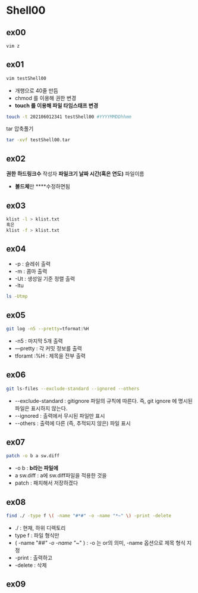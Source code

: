 # Shell00

## ex00
  
```jsx
vim z
```

## ex01

```bash
vim testShell00
```

- 개행으로 40줄 만듬
- chmod 를 이용해 권한 변경
- **touch 를 이용해 파일 타임스태프 변경**

```bash
touch -t 202106012341 testShell00 #YYYYMMDDhhmm
```

tar 압축풀기

```bash
tar -xvf testShell00.tar
```

## ex02

**권한** **하드링크수** 작성자 **파일크기 날짜 시간(혹은 연도)** 파일이름

- **볼드체**만 ****수정하면됨

## ex03

```bash
klist -l > klist.txt
혹은
klist -f > klist.txt
```

## ex04

- -p : 슬레쉬 출력
- -m : 콤마 출력
- -Ut : 생성일 기준 정렬 출력
- -ltu

```bash
ls -Utmp
```

## ex05

```bash
git log -n5 --pretty=tformat:%H
```

- -n5 : 마지막 5개 출력
- —pretty : 각 커밋 정보를 출력
- tforamt :%H : 제목을 전부 출력
  
## ex06

```bash
git ls-files --exclude-standard --ignored --others
```

- --exclude-standard : gitignore 파일의 규칙에 따른다. 즉, git ignore 에 명시된 파일은 표시하지 않는다.
- --ignored : 출력에서 무시된 파일만 표시
- --others : 출력에 다른 (즉, 추적되지 않은) 파일 표시

## ex07

```bash
patch -o b a sw.diff
```

- -o b : **b라는 파일에**
- a sw.diff : a에 sw.diff파일을 적용한 것을
- patch : 패치해서 저장하겠다

## ex08

```bash
find ./ -type f \( -name "#*#" -o -name "*~" \) -print -delete
```

- ./ : 현재, 하위 디렉토리
- type f : 파일 형식만
- \( -name "#*#" -o -name "*~" \) : -o 는 or의 의미, -name 옵션으로 제목 형식 지정
- -print : 출력하고
- -delete : 삭제

## ex09
